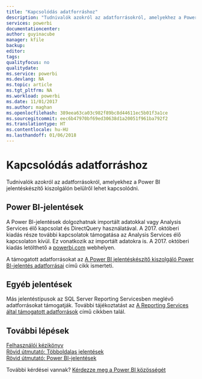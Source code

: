 ```yaml
---
title: "Kapcsolódás adatforráshoz"
description: "Tudnivalók azokról az adatforrásokról, amelyekhez a Power BI jelentéskészítő kiszolgálón belülről lehet kapcsolódni."
services: powerbi
documentationcenter: 
author: guyinacube
manager: kfile
backup: 
editor: 
tags: 
qualityfocus: no
qualitydate: 
ms.service: powerbi
ms.devlang: NA
ms.topic: article
ms.tgt_pltfrm: NA
ms.workload: powerbi
ms.date: 11/01/2017
ms.author: maghan
ms.openlocfilehash: 389eea63ca03c982f89bc8d44611ec5b01f3a1ce
ms.sourcegitcommit: eec6b47970bf69ed30638d1a20051f961ba792f2
ms.translationtype: HT
ms.contentlocale: hu-HU
ms.lasthandoff: 01/06/2018
---
```

# <a name="connecting-to-data-sources"></a>Kapcsolódás adatforráshoz
Tudnivalók azokról az adatforrásokról, amelyekhez a Power BI jelentéskészítő kiszolgálón belülről lehet kapcsolódni.

## <a name="power-bi-reports"></a>Power BI-jelentések
A Power BI-jelentések dolgozhatnak importált adatokkal vagy Analysis Services élő kapcsolat és DirectQuery használatával. A 2017. októberi kiadás része további kapcsolatok támogatása az Analysis Services élő kapcsolaton kívül. Ez vonatkozik az importált adatokra is. A 2017. októberi kiadás letölthető a [powerbi.com](https://powerbi.microsoft.com/report-server/) webhelyen.

A támogatott adatforrásokat az [A Power BI jelentéskészítő kiszolgáló Power BI-jelentés adatforrásai](data-sources.md) című cikk ismerteti.

## <a name="other-reports"></a>Egyéb jelentések
Más jelentéstípusok az SQL Server Reporting Servicesben meglévő adatforrásokat támogatják. További tájékoztatást az [A Reporting Services által támogatott adatforrások](https://docs.microsoft.com/sql/reporting-services/report-data/data-sources-supported-by-reporting-services-ssrs) című cikkben talál.

## <a name="next-steps"></a>További lépések
[Felhasználói kézikönyv](user-handbook-overview.md)  
[Rövid útmutató: Többoldalas jelentések](quickstart-create-paginated-report.md)  
[Rövid útmutató: Power BI-jelentések](quickstart-create-powerbi-report.md)

További kérdései vannak? [Kérdezze meg a Power BI közösségét](https://community.powerbi.com/)

